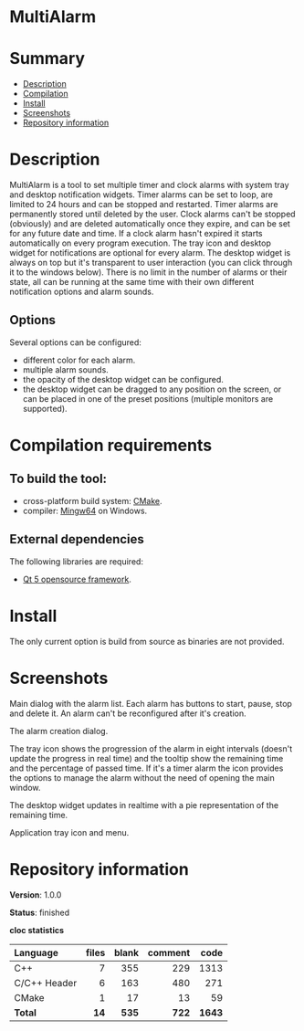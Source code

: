 MultiAlarm
==========

# Summary
- [Description](#description)
- [Compilation](#compilation-requirements)
- [Install](#install)
- [Screenshots](#screenshots)
- [Repository information](#repository-information)

# Description
MultiAlarm is a tool to set multiple timer and clock alarms with system tray and desktop notification widgets. 
Timer alarms can be set to loop, are limited to 24 hours and can be stopped and restarted. Timer alarms are permanently stored until deleted by the user. 
Clock alarms can't be stopped (obviously) and are deleted automatically once they expire, and can be set for any future date and time. If a clock alarm hasn't expired it starts automatically on every program execution. 
The tray icon and desktop widget for notifications are optional for every alarm. The desktop widget is always on top but it's transparent to user interaction (you can click through it to the windows below).
There is no limit in the number of alarms or their state, all can be running at the same time with their own different notification options and alarm sounds. 

## Options
Several options can be configured:
* different color for each alarm.
* multiple alarm sounds. 
* the opacity of the desktop widget can be configured. 
* the desktop widget can be dragged to any position on the screen, or can be placed in one of the preset positions (multiple monitors are supported). 

# Compilation requirements
## To build the tool:
* cross-platform build system: [CMake](http://www.cmake.org/cmake/resources/software.html).
* compiler: [Mingw64](http://sourceforge.net/projects/mingw-w64/) on Windows.

## External dependencies
The following libraries are required:
* [Qt 5 opensource framework](http://www.qt.io/).

# Install
The only current option is build from source as binaries are not provided. 

# Screenshots
Main dialog with the alarm list. Each alarm has buttons to start, pause, stop and delete it. An alarm can't be reconfigured after it's creation.

The alarm creation dialog. 

The tray icon shows the progression of the alarm in eight intervals (doesn't update the progress in real time) and the tooltip show the remaining time and the percentage of passed time. If it's a timer alarm the icon provides the options to manage the alarm without the need of opening the main window.  

The desktop widget updates in realtime with a pie representation of the remaining time. 

Application tray icon and menu. 

# Repository information

**Version**: 1.0.0

**Status**: finished

**cloc statistics**

| Language                     |files          |blank        |comment           |code  |
|:-----------------------------|--------------:|------------:|-----------------:|-----:|
| C++                          |   7           | 355         |   229            | 1313 |
| C/C++ Header                 |   6           | 163         |   480            |  271 |
| CMake                        |   1           |  17         |    13            |   59 |
| **Total**                    | **14**        | **535**     | **722**          | **1643** |
